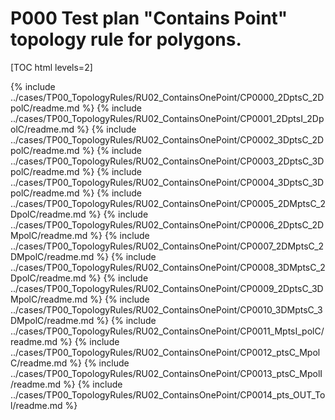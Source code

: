 # P000 Test plan "Contains Point" topology rule for polygons.

[TOC html levels=2]

{% include ../cases/TP00_TopologyRules/RU02_ContainsOnePoint/CP0000_2DptsC_2DpolC/readme.md %}
{% include ../cases/TP00_TopologyRules/RU02_ContainsOnePoint/CP0001_2DptsI_2DpolC/readme.md %}
{% include ../cases/TP00_TopologyRules/RU02_ContainsOnePoint/CP0002_3DptsC_2DpolC/readme.md %}
{% include ../cases/TP00_TopologyRules/RU02_ContainsOnePoint/CP0003_2DptsC_3DpolC/readme.md %}
{% include ../cases/TP00_TopologyRules/RU02_ContainsOnePoint/CP0004_3DptsC_3DpolC/readme.md %}
{% include ../cases/TP00_TopologyRules/RU02_ContainsOnePoint/CP0005_2DMptsC_2DpolC/readme.md %}
{% include ../cases/TP00_TopologyRules/RU02_ContainsOnePoint/CP0006_2DptsC_2DMpolC/readme.md %}
{% include ../cases/TP00_TopologyRules/RU02_ContainsOnePoint/CP0007_2DMptsC_2DMpolC/readme.md %}
{% include ../cases/TP00_TopologyRules/RU02_ContainsOnePoint/CP0008_3DMptsC_2DpolC/readme.md %}
{% include ../cases/TP00_TopologyRules/RU02_ContainsOnePoint/CP0009_2DptsC_3DMpolC/readme.md %}
{% include ../cases/TP00_TopologyRules/RU02_ContainsOnePoint/CP0010_3DMptsC_3DMpolC/readme.md %}
{% include ../cases/TP00_TopologyRules/RU02_ContainsOnePoint/CP0011_MptsI_polC/readme.md %}
{% include ../cases/TP00_TopologyRules/RU02_ContainsOnePoint/CP0012_ptsC_MpolC/readme.md %}
{% include ../cases/TP00_TopologyRules/RU02_ContainsOnePoint/CP0013_ptsC_MpolI/readme.md %}
{% include ../cases/TP00_TopologyRules/RU02_ContainsOnePoint/CP0014_pts_OUT_Tol/readme.md %}





